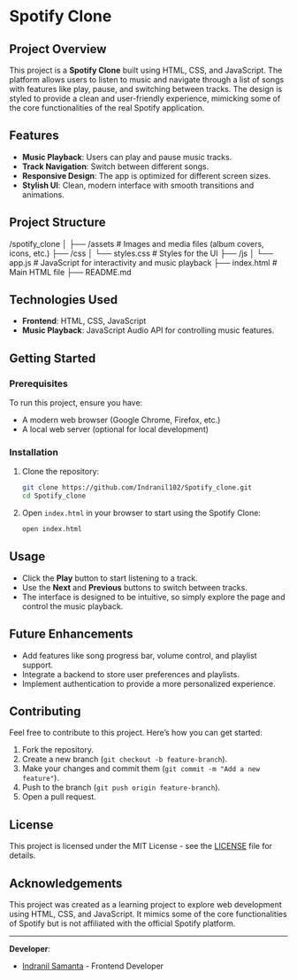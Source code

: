 # Spotify Clone

## Project Overview

This project is a **Spotify Clone** built using HTML, CSS, and JavaScript. The platform allows users to listen to music and navigate through a list of songs with features like play, pause, and switching between tracks. The design is styled to provide a clean and user-friendly experience, mimicking some of the core functionalities of the real Spotify application.

## Features

- **Music Playback**: Users can play and pause music tracks.
- **Track Navigation**: Switch between different songs.
- **Responsive Design**: The app is optimized for different screen sizes.
- **Stylish UI**: Clean, modern interface with smooth transitions and animations.

## Project Structure
/spotify_clone │ ├── /assets # Images and media files (album covers, icons, etc.) ├── /css │ └── styles.css # Styles for the UI ├── /js │ └── app.js # JavaScript for interactivity and music playback ├── index.html # Main HTML file ├── README.md 

## Technologies Used

- **Frontend**: HTML, CSS, JavaScript
- **Music Playback**: JavaScript Audio API for controlling music features.

## Getting Started

### Prerequisites

To run this project, ensure you have:

- A modern web browser (Google Chrome, Firefox, etc.)
- A local web server (optional for local development)

### Installation

1. Clone the repository:
    ```bash
    git clone https://github.com/Indranil102/Spotify_clone.git
    cd Spotify_clone
    ```

2. Open `index.html` in your browser to start using the Spotify Clone:
    ```bash
    open index.html
    ```

## Usage

- Click the **Play** button to start listening to a track.
- Use the **Next** and **Previous** buttons to switch between tracks.
- The interface is designed to be intuitive, so simply explore the page and control the music playback.

## Future Enhancements

- Add features like song progress bar, volume control, and playlist support.
- Integrate a backend to store user preferences and playlists.
- Implement authentication to provide a more personalized experience.

## Contributing

Feel free to contribute to this project. Here’s how you can get started:

1. Fork the repository.
2. Create a new branch (`git checkout -b feature-branch`).
3. Make your changes and commit them (`git commit -m "Add a new feature"`).
4. Push to the branch (`git push origin feature-branch`).
5. Open a pull request.

## License

This project is licensed under the MIT License - see the [LICENSE](LICENSE) file for details.

## Acknowledgements

This project was created as a learning project to explore web development using HTML, CSS, and JavaScript. It mimics some of the core functionalities of Spotify but is not affiliated with the official Spotify platform.

---

**Developer**:
- [Indranil Samanta](https://github.com/Indranil102) - Frontend Developer

